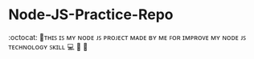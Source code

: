# Node-JS-Practice-Repo
:octocat: 🌟ᴛʜɪꜱ ɪꜱ ᴍʏ ɴᴏᴅᴇ ᴊꜱ ᴘʀᴏᴊᴇᴄᴛ ᴍᴀᴅᴇ ʙʏ ᴍᴇ ꜰᴏʀ ɪᴍᴘʀᴏᴠᴇ ᴍʏ ɴᴏᴅᴇ ᴊꜱ ᴛᴇᴄʜɴᴏʟᴏɢʏ  ꜱᴋɪʟʟ 💻 🎯 🚀
